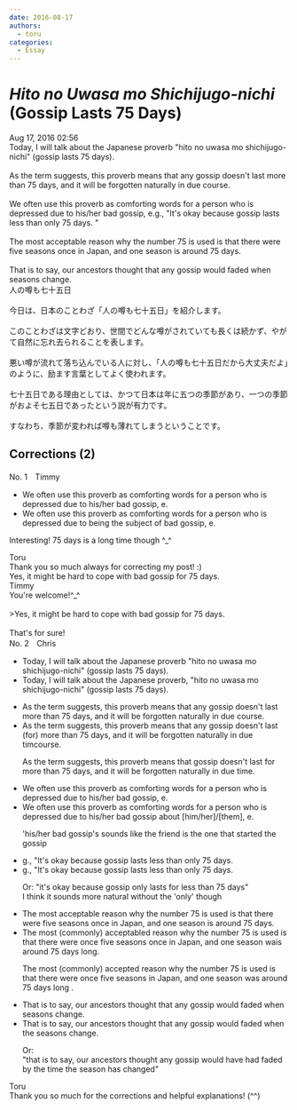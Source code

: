 ```yaml
---
date: 2016-08-17
authors:
  - toru
categories:
  - Essay
---
```


<h1 id="subject_show"><strong><em>Hito no Uwasa mo Shichijugo-nichi</strong></em> (Gossip Lasts 75 Days)</h1>
<div class="date">Aug 17, 2016 02:56</div>
<div id="post"><div id="body_show_ori">
Today, I will talk about the Japanese proverb "hito no uwasa mo shichijugo-nichi" (gossip lasts 75 days).<br/><br/>As the term suggests, this proverb means that any gossip doesn't last more than 75 days, and it will be forgotten naturally in due course.<br/><br/>We often use this proverb as comforting words for a person who is depressed due to his/her bad gossip, e.g., "It's okay because gossip lasts less than only 75 days. "<br/><br/>The most acceptable reason why the number 75 is used is that there were five seasons once in Japan, and one season is around 75 days.<br/><br/>That is to say, our ancestors thought that any gossip would faded when seasons change.
</div></div>

<!-- more -->

<div id="post_ja"><div id="body_show_mo">
人の噂も七十五日<br/><br/>今日は、日本のことわざ「人の噂も七十五日」を紹介します。<br/><br/>このことわざは文字どおり、世間でどんな噂がされていても長くは続かず、やがて自然に忘れ去られることを表します。<br/><br/>悪い噂が流れて落ち込んでいる人に対し、「人の噂も七十五日だから大丈夫だよ」のように、励ます言葉としてよく使われます。<br/><br/>七十五日である理由としては、かつて日本は年に五つの季節があり、一つの季節がおよそ七五日であったという説が有力です。<br/><br/>すなわち、季節が変われば噂も薄れてしまうということです。
</div></div>

## Corrections (2)
<div id="block"><div class="first_name"> No. 1　<span class="just_name">Timmy</span></div><div id="block2">
<ul class="correction_field">
<li class="incorrect">We often use this proverb as comforting words for a person who is depressed due to his/her bad gossip, e.</li>
<li class="corrected correct">
We often use this proverb as comforting words for a person who is depressed due to <span class="f_blue">being the subject of</span> bad gossip, e.
</li>
</ul>
<p class="comment_small">
 Interesting! 75 days is a long time though ^_^
</p>

</div><div class="name"><span class="just_name">Toru</span><br>
Thank you so much always for correcting my post! :)<br/>Yes, it might be hard to cope with bad gossip for 75 days.
</div>
<div class="name"><span class="just_name">Timmy</span><br>
You're welcome!^_^<br/><br/>&gt;Yes, it might be hard to cope with bad gossip for 75 days.<br/><br/>That's for sure!
</div>
</div>
<div id="block"><div class="first_name"> No. 2　<span class="just_name">Chris</span></div><div id="block2">
<ul class="correction_field">
<li class="incorrect">Today, I will talk about the Japanese proverb "hito no uwasa mo shichijugo-nichi" (gossip lasts 75 days).</li>
<li class="corrected correct">
Today, I will talk about the Japanese proverb<span class="f_red">,</span> "hito no uwasa mo shichijugo-nichi" (gossip lasts 75 days).
</li>
</ul>
<ul class="correction_field">
<li class="incorrect">As the term suggests, this proverb means that any gossip doesn't last more than 75 days, and it will be forgotten naturally in due course.</li>
<li class="corrected correct">
As the term suggests, this proverb means that <span class="f_gray"><span class="sline">any </span></span>gossip doesn't last <span class="f_red">(for) </span>more than 75 days, and it will be forgotten naturally in due <span class="f_red">tim</span><span class="f_gray"><span class="sline">cours</span></span>e.
<p class="correction_comment">As the term suggests, this proverb means that gossip doesn't last for more than 75 days, and it will be forgotten naturally in due time.</p>
</li>
</ul>
<ul class="correction_field">
<li class="incorrect">We often use this proverb as comforting words for a person who is depressed due to his/her bad gossip, e.</li>
<li class="corrected correct">
We often use this proverb as comforting words for a person who is depressed due to <span class="f_gray"><span class="sline">his/her </span></span>bad gossip<span class="f_red"> about [him/her]/[them]</span>, e.
<p class="correction_comment">'his/her bad gossip's sounds like the friend is the one that started the gossip</p>
</li>
</ul>
<ul class="correction_field">
<li class="incorrect">g., "It's okay because gossip lasts less than only 75 days.</li>
<li class="corrected correct">
g., "It's okay because gossip lasts less than <span class="f_gray"><span class="sline">only </span></span>75 days.
<p class="correction_comment">Or: "it's okay because gossip only lasts for less than 75 days"<br/>I think it sounds more natural without the 'only' though</p>
</li>
</ul>
<ul class="correction_field">
<li class="incorrect">The most acceptable reason why the number 75 is used is that there were five seasons once in Japan, and one season is around 75 days.</li>
<li class="corrected correct">
The most <span class="f_red">(commonly) </span>accept<span class="f_gray"><span class="sline">abl</span></span>e<span class="f_red">d</span> reason why the number 75 is used is that there were <span class="f_red">once </span>five seasons <span class="f_gray"><span class="sline">once </span></span>in Japan, and one season <span class="f_red">wa</span><span class="f_gray"><span class="sline">i</span></span>s around 75 days<span class="f_red"> long</span>.
<p class="correction_comment">The most (commonly) accepted reason why the number 75 is used is that there were once five seasons in Japan, and one season was around 75 days long .</p>
</li>
</ul>
<ul class="correction_field">
<li class="incorrect">That is to say, our ancestors thought that any gossip would faded when seasons change.</li>
<li class="corrected correct">
That is to say, our ancestors thought that any gossip would fade<span class="f_gray"><span class="sline">d</span></span> when <span class="f_red">the </span>seasons change.
<p class="correction_comment">Or:<br/>"that is to say, our ancestors thought any gossip would have had faded by the time the season has changed"</p>
</li>
</ul>
</div><div class="name"><span class="just_name">Toru</span><br>
Thank you so much for the corrections and helpful explanations! (^^)
</div>
</div>
